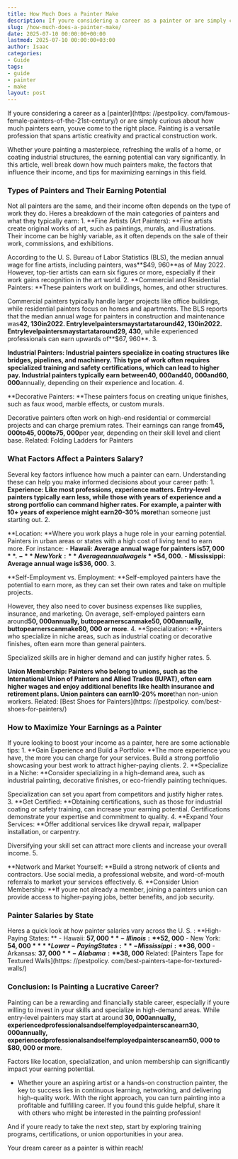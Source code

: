 ```yaml
---
title: How Much Does a Painter Make
description: If youre considering a career as a painter or are simply curious about how much painters earn, youve come to the right place.
slug: /how-much-does-a-painter-make/
date: 2025-07-10 00:00:00+00:00
lastmod: 2025-07-10 00:00:00+03:00
author: Isaac
categories:
- Guide
tags:
- guide
- painter
- make
layout: post
---
```


If youre considering a career as a [painter](https: //pestpolicy. com/famous-female-painters-of-the-21st-century/) or are simply curious about how much painters earn, youve come to the right place. Painting is a versatile profession that spans artistic creativity and practical construction work.

Whether youre painting a masterpiece, refreshing the walls of a home, or coating industrial structures, the earning potential can vary significantly. In this article, well break down how much painters make, the factors that influence their income, and tips for maximizing earnings in this field.

###  **Types of Painters and Their Earning Potential**

Not all painters are the same, and their income often depends on the type of work they do. Heres a breakdown of the main categories of painters and what they typically earn: 1. **Fine Artists (Art Painters): **Fine artists create original works of art, such as paintings, murals, and illustrations. Their income can be highly variable, as it often depends on the sale of their work, commissions, and exhibitions.

According to the U. S. Bureau of Labor Statistics (BLS), the median annual wage for fine artists, including painters, was**$49, 960**as of May 2022. However, top-tier artists can earn six figures or more, especially if their work gains recognition in the art world. 2. **Commercial and Residential Painters: **These painters work on buildings, homes, and other structures.

Commercial painters typically handle larger projects like office buildings, while residential painters focus on homes and apartments. The BLS reports that the median annual wage for painters in construction and maintenance was**42, 130in2022. Entrylevelpaintersmaystartataround42, 130in2022. Entrylevelpaintersmaystartataround29, 430**, while experienced professionals can earn upwards of**$67, 960**. 3.

**Industrial Painters: **Industrial painters specialize in coating structures like bridges, pipelines, and machinery. This type of work often requires specialized training and safety certifications, which can lead to higher pay. Industrial painters typically earn between**40, 000and40, 000and60, 000**annually, depending on their experience and location. 4.

**Decorative Painters: **These painters focus on creating unique finishes, such as faux wood, marble effects, or custom murals.

Decorative painters often work on high-end residential or commercial projects and can charge premium rates. Their earnings can range from**45, 000to45, 000to75, 000**per year, depending on their skill level and client base. Related: Folding Ladders for Painters

###  **What Factors Affect a Painters Salary?**

Several key factors influence how much a painter can earn. Understanding these can help you make informed decisions about your career path: 1. **Experience: **Like most professions, experience matters. Entry-level painters typically earn less, while those with years of experience and a strong portfolio can command higher rates. For example, a painter with 10+ years of experience might earn**20-30% more**than someone just starting out. 2.

**Location: **Where you work plays a huge role in your earning potential. Painters in urban areas or states with a high cost of living tend to earn more. For instance: - **Hawaii: **Average annual wage for painters is**$57, 000**. - **New York: **Average annual wage is**$54, 000**. - **Mississippi: **Average annual wage is**$36, 000**. 3.

**Self-Employment vs. Employment: **Self-employed painters have the potential to earn more, as they can set their own rates and take on multiple projects.

However, they also need to cover business expenses like supplies, insurance, and marketing. On average, self-employed painters earn around**50, 000annually, buttopearnerscanmake50, 000annually, buttopearnerscanmake80, 000 or more**. 4. **Specialization: **Painters who specialize in niche areas, such as industrial coating or decorative finishes, often earn more than general painters.

Specialized skills are in higher demand and can justify higher rates. 5.

**Union Membership: **Painters who belong to unions, such as the International Union of Painters and Allied Trades (IUPAT), often earn higher wages and enjoy additional benefits like health insurance and retirement plans. Union painters can earn**10-20% more**than non-union workers. Related: [Best Shoes for Painters](https: //pestpolicy. com/best-shoes-for-painters/)

###  **How to Maximize Your Earnings as a Painter**

If youre looking to boost your income as a painter, here are some actionable tips: 1. **Gain Experience and Build a Portfolio: **The more experience you have, the more you can charge for your services. Build a strong portfolio showcasing your best work to attract higher-paying clients. 2. **Specialize in a Niche: **Consider specializing in a high-demand area, such as industrial painting, decorative finishes, or eco-friendly painting techniques.

Specialization can set you apart from competitors and justify higher rates. 3. **Get Certified: **Obtaining certifications, such as those for industrial coating or safety training, can increase your earning potential. Certifications demonstrate your expertise and commitment to quality. 4. **Expand Your Services: **Offer additional services like drywall repair, wallpaper installation, or carpentry.

Diversifying your skill set can attract more clients and increase your overall income. 5.

**Network and Market Yourself: **Build a strong network of clients and contractors. Use social media, a professional website, and word-of-mouth referrals to market your services effectively. 6. **Consider Union Membership: **If youre not already a member, joining a painters union can provide access to higher-paying jobs, better benefits, and job security.

###  **Painter Salaries by State**

Heres a quick look at how painter salaries vary across the U. S. : **High-Paying States: ** - Hawaii: **$57, 000** - Illinois: **$52, 000** - New York: **$54, 000** **Lower-Paying States: ** - Mississippi: **$36, 000** - Arkansas: **$37, 000** - Alabama: **$38, 000** Related: [Painters Tape for Textured Walls](https: //pestpolicy. com/best-painters-tape-for-textured-walls/)

###  **Conclusion: Is Painting a Lucrative Career?**

Painting can be a rewarding and financially stable career, especially if youre willing to invest in your skills and specialize in high-demand areas. While entry-level painters may start at around **30, 000annually, experiencedprofessionalsandselfemployedpainterscanearn30, 000annually, experiencedprofessionalsandselfemployedpainterscanearn50, 000 to $80, 000 or more**.

Factors like location, specialization, and union membership can significantly impact your earning potential.

- Whether youre an aspiring artist or a hands-on construction painter, the key to success lies in continuous learning, networking, and delivering high-quality work. With the right approach, you can turn painting into a profitable and fulfilling career. If you found this guide helpful, share it with others who might be interested in the painting profession!

And if youre ready to take the next step, start by exploring training programs, certifications, or union opportunities in your area.

Your dream career as a painter is within reach!
